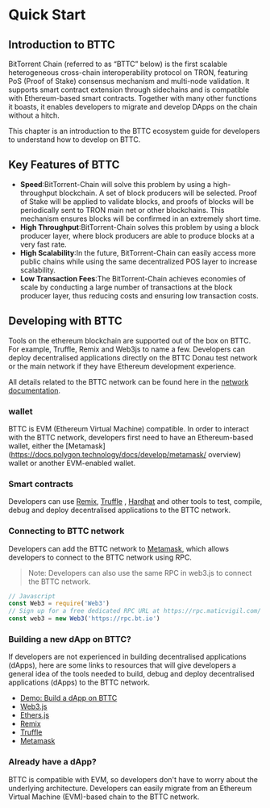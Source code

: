 # Quick Start

## Introduction to BTTC 
BitTorrent Chain (referred to as “BTTC” below) is the first scalable heterogeneous cross-chain interoperability protocol on TRON, featuring PoS (Proof of Stake) consensus mechanism and multi-node validation. It supports smart contract extension through sidechains and is compatible with Ethereum-based smart contracts. Together with many other functions it boasts, it enables developers to migrate and develop DApps on the chain without a hitch.

This chapter is an introduction to the BTTC ecosystem guide for developers to understand how to develop on BTTC.
## Key Features of BTTC
* **Speed**:BitTorrent-Chain will solve this problem by using a high-throughput blockchain. A set of block producers will be selected. Proof of Stake will be applied to validate blocks, and proofs of blocks will be periodically sent to TRON main net or other blockchains. This mechanism ensures blocks will be confirmed in an extremely short time.
* **High Throughput**:BitTorrent-Chain solves this problem by using a block producer layer, where block producers are able to produce blocks at a very fast rate.
* **High Scalability**:In the future, BitTorrent-Chain can easily access more public chains while using the same decentralized POS layer to increase scalability.
* **Low Transaction Fees**:The BitTorrent-Chain achieves economies of scale by conducting a large number of transactions at the block producer layer, thus reducing costs and ensuring low transaction costs.

## Developing with BTTC
Tools on the ethereum blockchain are supported out of the box on BTTC. For example, Truffle, Remix and Web3js to name a few. Developers can deploy decentralised applications directly on the BTTC Donau test network or the main network if they have Ethereum development experience.

All details related to the BTTC network can be found here in the [network documentation](https://).
### wallet
BTTC is EVM (Ethereum Virtual Machine) compatible. In order to interact with the BTTC network, developers first need to have an Ethereum-based wallet, either the [Metamask](https://docs.polygon.technology/docs/develop/metamask/ overview) wallet or another EVM-enabled wallet.
### Smart contracts
Developers can use [Remix](https://docs.polygon.technology/docs/develop/remix), [Truffle](https://docs.polygon.technology/docs/develop/truffle) , [Hardhat](https://docs.polygon.technology/docs/develop/hardhat) and other tools to test, compile, debug and deploy decentralised applications to the BTTC network.
### Connecting to BTTC network
Developers can add the BTTC network to [Metamask](https://docs.polygon.technology/docs/develop/metamask/overview), which allows developers to connect to the BTTC network using RPC.
> Note:
> Developers can also use the same RPC in web3.js to connect the BTTC network.

```js
// Javascript
const Web3 = require('Web3')
// Sign up for a free dedicated RPC URL at https://rpc.maticvigil.com/ or other hosted node providers.
const web3 = new Web3('https://rpc.bt.io')
```

### Building a new dApp on BTTC?
If developers are not experienced in building decentralised applications (dApps), here are some links to resources that will give developers a general idea of the tools needed to build, debug and deploy decentralised applications (dApps) to the BTTC network.
* [Demo: Build a dApp on BTTC](https://)
* [Web3.js](https://www.dappuniversity.com/articles/web3-js-intro)
* [Ethers.js](https://docs.ethers.io/v5/)
* [Remix](https://docs.polygon.technology/docs/develop/remix/)
* [Truffle](https://docs.polygon.technology/docs/develop/truffle)
* [Metamask](https://docs.polygon.technology/docs/develop/metamask/overview)
 
### Already have a dApp?
BTTC is compatible with EVM, so developers don't have to worry about the underlying architecture. Developers can easily migrate from an Ethereum Virtual Machine (EVM)-based chain to the BTTC network.
